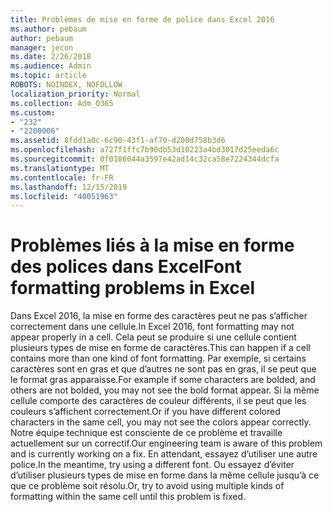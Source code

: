 ```yaml
---
title: Problèmes de mise en forme de police dans Excel 2016
ms.author: pebaum
author: pebaum
manager: jecon
ms.date: 2/26/2018
ms.audience: Admin
ms.topic: article
ROBOTS: NOINDEX, NOFOLLOW
localization_priority: Normal
ms.collection: Adm_O365
ms.custom:
- "232"
- "2200006"
ms.assetid: 8fdd1a0c-6c90-43f1-af70-d200d758b3d6
ms.openlocfilehash: a727f1ffc7b90db53d10223a4bd3017d25eeda6c
ms.sourcegitcommit: 0f0186044a3597e42ad14c32ca58e7224344dcfa
ms.translationtype: MT
ms.contentlocale: fr-FR
ms.lasthandoff: 12/15/2019
ms.locfileid: "40051963"
---
```

# <a name="font-formatting-problems-in-excel"></a><span data-ttu-id="8f744-102">Problèmes liés à la mise en forme des polices dans Excel</span><span class="sxs-lookup"><span data-stu-id="8f744-102">Font formatting problems in Excel</span></span>

<span data-ttu-id="8f744-103">Dans Excel 2016, la mise en forme des caractères peut ne pas s’afficher correctement dans une cellule.</span><span class="sxs-lookup"><span data-stu-id="8f744-103">In Excel 2016, font formatting may not appear properly in a cell.</span></span> <span data-ttu-id="8f744-104">Cela peut se produire si une cellule contient plusieurs types de mise en forme de caractères.</span><span class="sxs-lookup"><span data-stu-id="8f744-104">This can happen if a cell contains more than one kind of font formatting.</span></span> <span data-ttu-id="8f744-105">Par exemple, si certains caractères sont en gras et que d’autres ne sont pas en gras, il se peut que le format gras apparaisse.</span><span class="sxs-lookup"><span data-stu-id="8f744-105">For example if some characters are bolded, and others are not bolded, you may not see the bold format appear.</span></span> <span data-ttu-id="8f744-106">Si la même cellule comporte des caractères de couleur différents, il se peut que les couleurs s’affichent correctement.</span><span class="sxs-lookup"><span data-stu-id="8f744-106">Or if you have different colored characters in the same cell, you may not see the colors appear correctly.</span></span> <span data-ttu-id="8f744-107">Notre équipe technique est consciente de ce problème et travaille actuellement sur un correctif.</span><span class="sxs-lookup"><span data-stu-id="8f744-107">Our engineering team is aware of this problem and is currently working on a fix.</span></span> <span data-ttu-id="8f744-108">En attendant, essayez d’utiliser une autre police.</span><span class="sxs-lookup"><span data-stu-id="8f744-108">In the meantime, try using a different font.</span></span> <span data-ttu-id="8f744-109">Ou essayez d’éviter d’utiliser plusieurs types de mise en forme dans la même cellule jusqu’à ce que ce problème soit résolu.</span><span class="sxs-lookup"><span data-stu-id="8f744-109">Or, try to avoid using multiple kinds of formatting within the same cell until this problem is fixed.</span></span>
  
